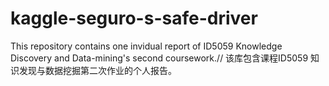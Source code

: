 # kaggle-seguro-s-safe-driver
This repository contains one invidual report of ID5059 Knowledge Discovery and Data-mining's second coursework.//
该库包含课程ID5059 知识发现与数据挖掘第二次作业的个人报告。
